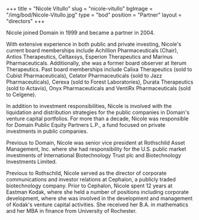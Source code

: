 +++
title = "Nicole Vitullo"
slug = "nicole-vitullo"
bgImage = "/img/bod/Nicole-Vitullo.jpg"
type = "bod"
position = "Partner"
layout = "directors"
+++


Nicole joined Domain in 1999 and became a partner in 2004.  

With extensive experience in both public and private investing, Nicole's current board memberships include Achillion Pharmaceuticals (Chair), Antios Therapeutics, Celtaxsys, Esperion Therapeutics and Marinus Pharmaceuticals.  Additionally, she was a former board observer at Iterum Therapeutics.  Past board memberships include Calixa Therapeutics (sold to Cubist Pharmaceuticals), Celator Pharmaceuticals (sold to Jazz Pharmaceuticals), Cerexa (sold to Forest Laboratories), Durata Therapeutics (sold to Actavis), Onyx Pharmaceuticals and VentiRx Pharmaceuticals (sold to Celgene). 

In addition to investment responsibilities, Nicole is involved with the liquidation and distribution strategies for the public companies in Domain's venture capital portfolios. For more than a decade, Nicole was responsible for Domain Public Equity Partners L.P., a fund focused on private investments in public companies. 

Previous to Domain, Nicole was senior vice president at Rothschild Asset Management, Inc. where she had responsibility for the U.S. public market investments of International Biotechnology Trust plc and Biotechnology Investments Limited. 

Previous to Rothschild, Nicole served as the director of corporate communications and investor relations at Cephalon, a publicly traded biotechnology company.  Prior to Cephalon, Nicole spent 12 years at Eastman Kodak, where she held a number of positions including corporate development, where she was involved in the development and management of Kodak's venture capital activities.  She received her B.A. in mathematics and her MBA in finance from University of Rochester.